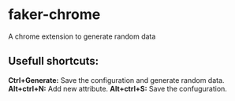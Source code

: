 faker-chrome
============

A chrome extension to generate random data

Usefull shortcuts:
--------------

**Ctrl+Generate:** Save the configuration and generate random data.
**Alt+ctrl+N:** Add new attribute.
**Alt+ctrl+S:** Save the confuguration.

